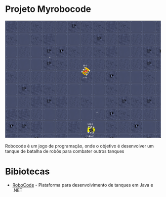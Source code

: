 # Projeto Myrobocode

![Batalha](./tela.png)

 Robocode é um jogo de programação, onde o objetivo é desenvolver um tanque de batalha de robôs 
para combater outros tanques
 
# Bibiotecas 

* [RoboCode](https://robocode.sourceforge.io) - Plataforma para desenvolvimento de tanques em Java e .NET
